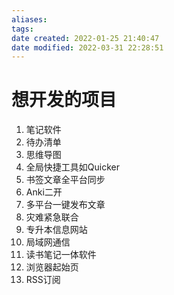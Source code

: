 ```yaml
---
aliases: 
tags: 
date created: 2022-01-25 21:40:47
date modified: 2022-03-31 22:28:51
---
```


# 想开发的项目

1. 笔记软件
2. 待办清单
3. 思维导图
4. 全局快捷工具如Quicker
5. 书签文章全平台同步
6. Anki二开
7. 多平台一键发布文章
8. 灾难紧急联合
9. 专升本信息网站
10. 局域网通信
11. 读书笔记一体软件
12. 浏览器起始页
13. RSS订阅
